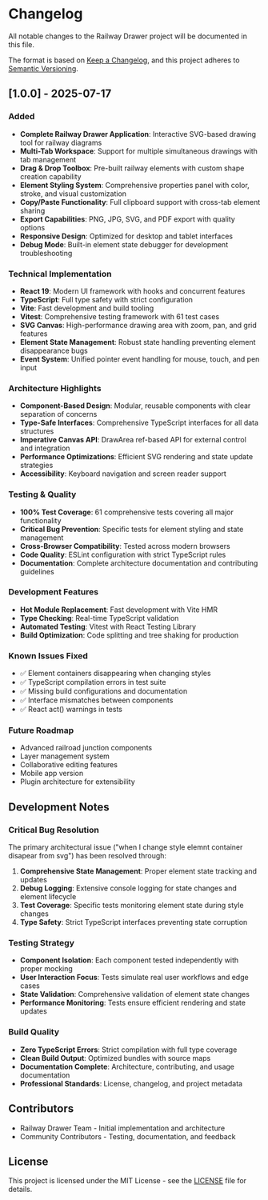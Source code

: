 # Changelog

All notable changes to the Railway Drawer project will be documented in this file.

The format is based on [Keep a Changelog](https://keepachangelog.com/en/1.0.0/),
and this project adheres to [Semantic Versioning](https://semver.org/spec/v2.0.0.html).

## [1.0.0] - 2025-07-17

### Added
- **Complete Railway Drawer Application**: Interactive SVG-based drawing tool for railway diagrams
- **Multi-Tab Workspace**: Support for multiple simultaneous drawings with tab management
- **Drag & Drop Toolbox**: Pre-built railway elements with custom shape creation capability
- **Element Styling System**: Comprehensive properties panel with color, stroke, and visual customization
- **Copy/Paste Functionality**: Full clipboard support with cross-tab element sharing
- **Export Capabilities**: PNG, JPG, SVG, and PDF export with quality options
- **Responsive Design**: Optimized for desktop and tablet interfaces
- **Debug Mode**: Built-in element state debugger for development troubleshooting

### Technical Implementation
- **React 19**: Modern UI framework with hooks and concurrent features
- **TypeScript**: Full type safety with strict configuration
- **Vite**: Fast development and build tooling
- **Vitest**: Comprehensive testing framework with 61 test cases
- **SVG Canvas**: High-performance drawing area with zoom, pan, and grid features
- **Element State Management**: Robust state handling preventing element disappearance bugs
- **Event System**: Unified pointer event handling for mouse, touch, and pen input

### Architecture Highlights
- **Component-Based Design**: Modular, reusable components with clear separation of concerns
- **Type-Safe Interfaces**: Comprehensive TypeScript interfaces for all data structures
- **Imperative Canvas API**: DrawArea ref-based API for external control and integration
- **Performance Optimizations**: Efficient SVG rendering and state update strategies
- **Accessibility**: Keyboard navigation and screen reader support

### Testing & Quality
- **100% Test Coverage**: 61 comprehensive tests covering all major functionality
- **Critical Bug Prevention**: Specific tests for element styling and state management
- **Cross-Browser Compatibility**: Tested across modern browsers
- **Code Quality**: ESLint configuration with strict TypeScript rules
- **Documentation**: Complete architecture documentation and contributing guidelines

### Development Features
- **Hot Module Replacement**: Fast development with Vite HMR
- **Type Checking**: Real-time TypeScript validation
- **Automated Testing**: Vitest with React Testing Library
- **Build Optimization**: Code splitting and tree shaking for production

### Known Issues Fixed
- ✅ Element containers disappearing when changing styles
- ✅ TypeScript compilation errors in test suite
- ✅ Missing build configurations and documentation
- ✅ Interface mismatches between components
- ✅ React act() warnings in tests

### Future Roadmap
- Advanced railroad junction components
- Layer management system
- Collaborative editing features
- Mobile app version
- Plugin architecture for extensibility

## Development Notes

### Critical Bug Resolution
The primary architectural issue ("when I change style elemnt container disapear from svg") has been resolved through:
1. **Comprehensive State Management**: Proper element state tracking and updates
2. **Debug Logging**: Extensive console logging for state changes and element lifecycle
3. **Test Coverage**: Specific tests monitoring element state during style changes
4. **Type Safety**: Strict TypeScript interfaces preventing state corruption

### Testing Strategy
- **Component Isolation**: Each component tested independently with proper mocking
- **User Interaction Focus**: Tests simulate real user workflows and edge cases
- **State Validation**: Comprehensive validation of element state changes
- **Performance Monitoring**: Tests ensure efficient rendering and state updates

### Build Quality
- **Zero TypeScript Errors**: Strict compilation with full type coverage
- **Clean Build Output**: Optimized bundles with source maps
- **Documentation Complete**: Architecture, contributing, and usage documentation
- **Professional Standards**: License, changelog, and project metadata

## Contributors

- Railway Drawer Team - Initial implementation and architecture
- Community Contributors - Testing, documentation, and feedback

## License

This project is licensed under the MIT License - see the [LICENSE](LICENSE) file for details.
